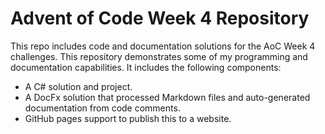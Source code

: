 # Advent of Code Week 4 Repository

This repo includes code and documentation solutions for the AoC Week 4 challenges. This repository demonstrates some of my programming and documentation capabilities.
It includes the following components:
  - A C# solution and project.
  - A DocFx solution that processed Markdown files and auto-generated documentation from code comments.
  - GitHub pages support to publish this to a website.
